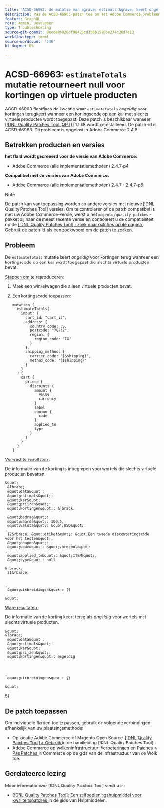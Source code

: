```yaml
---
title: 'ACSD-66963: de mutatie van &grave; estimals &grave; keert ongeldig voor kortingen op virtuele producten terug'
description: Pas de ACSD-66963-patch toe om het Adobe Commerce-probleem op te lossen waarbij &grave; estimals' *null* retourneert voor kortingen wanneer een kortingscode wordt toegepast op een winkelwagentje met alleen virtuele producten.
feature: GraphQL
role: Admin, Developer
type: Troubleshooting
source-git-commit: 0eede09026df98426cd3b6b1550be274c26d7e13
workflow-type: tm+mt
source-wordcount: '346'
ht-degree: 0%

---
```



# ACSD-66963: `estimateTotals` mutatie retourneert null voor kortingen op virtuele producten

ACSD-66963 flardfixes de kwestie waar `estimateTotals` *ongeldig* voor kortingen terugkeert wanneer een kortingscode op een kar met slechts virtuele producten wordt toegepast. Deze patch is beschikbaar wanneer [[!DNL Quality Patches Tool (QPT)]](/help/tools/quality-patches-tool/quality-patches-tool-to-self-serve-quality-patches.md) 1.1.68 wordt geïnstalleerd. De patch-id is ACSD-66963. Dit probleem is opgelost in Adobe Commerce 2.4.8.

## Betrokken producten en versies

**het flard wordt gecreeerd voor de versie van Adobe Commerce:**

* Adobe Commerce (alle implementatiemethoden) 2.4.7-p4

**Compatibel met de versies van Adobe Commerce:**

* Adobe Commerce (alle implementatiemethoden) 2.4.7 - 2.4.7-p6

>[!NOTE]
>
>De patch kan van toepassing worden op andere versies met nieuwe [!DNL Quality Patches Tool] versies. Om te controleren of de patch compatibel is met uw Adobe Commerce-versie, werkt u het `magento/quality-patches` -pakket bij naar de meest recente versie en controleert u de compatibiliteit op de [[!DNL Quality Patches Tool] : zoek naar patches op de pagina ](https://experienceleague.adobe.com/tools/commerce-quality-patches/index.html) . Gebruik de patch-id als een zoekwoord om de patch te zoeken.

## Probleem

De `estimateTotals` mutatie keert *ongeldig* voor kortingen terug wanneer een kortingscode op een kar wordt toegepast die slechts virtuele producten bevat.

<u> Stappen om </u> te reproduceren:

1. Maak een winkelwagen die alleen virtuele producten bevat.
1. Een kortingscode toepassen:

   ```
   mutation {
     estimateTotals(
       input: {
         cart_id: "cart_id",
         address: {
           country_code: US,
           postcode: "78732",
           region: {
             region_code: "TX"
           }
         },
         shipping_method: {
           carrier_code: "{$shipping}",
           method_code: "{$shipping}"
         }
       }
     ) {
       cart {
         prices {
           discounts {
             amount {
               value
               currency
             }
             label
             coupon {
               code
             }
             applied_to
             type
           }
         }
       }
     }
   }
   ```

<u> Verwachte resultaten </u>:

De informatie van de korting is inbegrepen voor wortels die slechts virtuele producten bevatten.

    &quot;
     &lbrace;
     &quot;data&quot;: 
     &quot;estimals&quot;: 
     &quot;kar&quot;: 
     &quot;prijzen&quot;: 
     &quot;kortingen&quot;: &lbrack;
     
     &quot;bedrag&quot;: 
     &quot;waarde&quot;: 100.5, 
     &quot;valuta&quot;: &quot;USD&quot;
    , 
     12&rbrace; &quot;etiket&quot;: &quot;Een tweede disconteringscode voor het testen&quot;, 
     &quot;coupon&quot;: 
     &quot;code&quot;: &quot;z3r0c00l&quot;
    , 
     &quot;applied_to&quot;: &quot;ITEM&quot;, 
     &quot;type&quot;: null 
     
    &rbrack; 
     21&rbrace; 
     
     
    , 
     &quot;uitbreidingen&quot;: {} 
     
    &quot;

<u> Ware resultaten </u>:

De informatie van de korting keert terug als *ongeldig* voor wortels met slechts virtuele producten.

    &quot;
    &lbrace;
     &quot;data&quot;: 
     &quot;estimals&quot;: 
     &quot;kar&quot;: 
     &quot;prijzen&quot;: 
     &quot;kortingen&quot;: ongeldig 
     
     
     
    , 
     &quot;uitbreidingen&quot;: {} 
     
    &quot;
 5&rbrace;

## De patch toepassen

Om individuele flarden toe te passen, gebruik de volgende verbindingen afhankelijk van uw plaatsingsmethode:

* Op locatie Adobe Commerce of Magento Open Source: [[!DNL Quality Patches Tool] > Gebruik ](/help/tools/quality-patches-tool/usage.md) in de handleiding [!DNL Quality Patches Tool] .
* Adobe Commerce op wolkeninfrastructuur: [ Verbeteringen en Patches > Pas Patches ](https://experienceleague.adobe.com/docs/commerce-cloud-service/user-guide/develop/upgrade/apply-patches.html) in Commerce op de gids van de Infrastructuur van de Wolk toe.

## Gerelateerde lezing

Meer informatie over [!DNL Quality Patches Tool] vindt u in:

* [[!DNL Quality Patches Tool]: Een zelfbedieningshulpmiddel voor kwaliteitspatches ](/help/tools/quality-patches-tool/quality-patches-tool-to-self-serve-quality-patches.md) in de gids van Hulpmiddelen.
